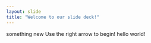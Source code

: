 ```yaml
---
layout: slide
title: "Welcome to our slide deck!"
---
```

something new
Use the right arrow to begin!
hello world!
